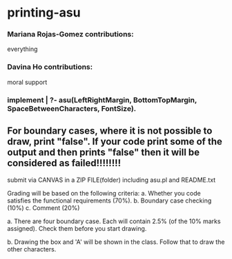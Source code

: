 # printing-asu

### Mariana Rojas-Gomez contributions:
everything

### Davina Ho contributions:
moral support

### implement | ?- asu(LeftRightMargin, BottomTopMargin, SpaceBetweenCharacters, FontSize).

## For boundary cases, where it is not possible to draw, print "false". If your code print some of the output and then prints "false" then it will be considered as failed!!!!!!!!

submit via CANVAS in a ZIP FILE(folder) including asu.pl and README.txt

Grading will be based on the following criteria:
    a. Whether you code satisfies the functional requirements (70%).
    b. Boundary case checking (10%)
    c. Comment (20%)

a. There are four boundary case. Each will contain 2.5% (of the 10% marks assigned). Check them before you start drawing.

b. Drawing the box and 'A' will be shown in the class. Follow that to draw the other characters.


